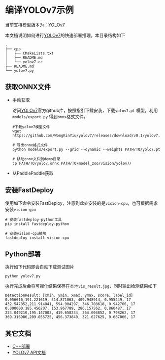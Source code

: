 # 编译YOLOv7示例

当前支持模型版本为：[YOLOv7](https://github.com/WongKinYiu/yolov7/releases/tag/v0.1)

本文档说明如何进行[YOLOv7](https://github.com/WongKinYiu/yolov7)的快速部署推理。本目录结构如下

```
.
├── cpp
│   ├── CMakeLists.txt
│   ├── README.md
│   └── yolov7.cc
├── README.md
└── yolov7.py
```

## 获取ONNX文件

- 手动获取

  访问[YOLOv7](https://github.com/WongKinYiu/yolov7/releases/tag/v0.1)官方github库，按照指引下载安装，下载`yolov7.pt` 模型，利用 `models/export.py` 得到`onnx`格式文件。

  

  ```
  #下载yolov7模型文件
  wget https://github.com/WongKinYiu/yolov7/releases/download/v0.1/yolov7.pt
  
  # 导出onnx格式文件
  python models/export.py --grid --dynamic --weights PATH/TO/yolo7.pt

  # 移动onnx文件到demo目录
  cp PATH/TO/yolo7.onnx PATH/TO/model_zoo/vision/yolov7/
  ```

  

- 从PaddlePaddle获取



## 安装FastDeploy

使用如下命令安装FastDeploy，注意到此处安装的是`vision-cpu`，也可根据需求安装`vision-gpu`

```
# 安装fastdeploy-python工具
pip install fastdeploy-python

# 安装vision-cpu模块
fastdeploy install vision-cpu
```
## Python部署

执行如下代码即会自动下载测试图片
```
python yolov7.py
```

执行完成后会将可视化结果保存在本地`vis_result.jpg`，同时输出检测结果如下
```
DetectionResult: [xmin, ymin, xmax, ymax, score, label_id]
0.056616,191.221619, 314.871063, 409.948914, 0.955449, 17
432.547852,211.914841, 594.904297, 346.708618, 0.942706, 17
0.000000,185.456207, 153.967789, 286.157562, 0.860487, 17
224.049210,195.147003, 419.658234, 364.004852, 0.798262, 17
369.316986,209.055725, 456.373840, 321.627625, 0.687066, 17
```

## 其它文档

- [C++部署](./cpp/README.md)
- [YOLOv7 API文档](./api.md)






